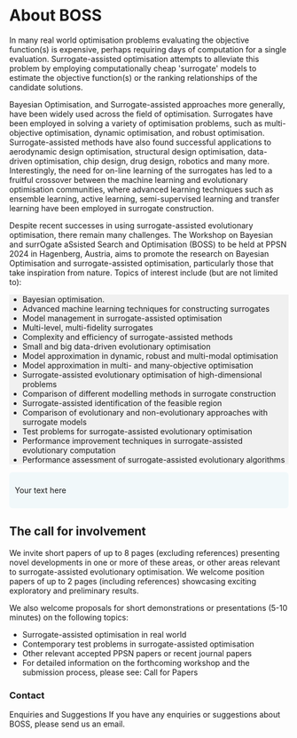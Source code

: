 # About BOSS
In many real world optimisation problems evaluating the objective function(s) is expensive, perhaps requiring days of computation for a single evaluation. Surrogate-assisted optimisation attempts to alleviate this problem by employing computationally cheap 'surrogate' models to estimate the objective function(s) or the ranking relationships of the candidate solutions.

Bayesian Optimisation, and Surrogate-assisted approaches more generally, have been widely used across the field of optimisation. Surrogates have been employed in solving a variety of optimisation problems, such as multi-objective optimisation, dynamic optimisation, and robust optimisation. Surrogate-assisted methods have also found successful applications to aerodynamic design optimisation, structural design optimisation, data-driven optimisation, chip design, drug design, robotics and many more. Interestingly, the need for on-line learning of the surrogates has led to a fruitful crossover between the machine learning and evolutionary optimisation communities, where advanced learning techniques such as ensemble learning, active learning, semi-supervised learning and transfer learning have been employed in surrogate construction.

Despite recent successes in using surrogate-assisted evolutionary optimisation, there remain many challenges. The Workshop on Bayesian and surrOgate aSsisted Search and Optimisation (BOSS) to be held at PPSN 2024 in Hagenberg, Austria, aims to promote the research on Bayesian Optimisation and surrogate-assisted optimisation, particularly those that take inspiration from nature. Topics of interest include (but are not limited to):

<ul style="background-color: #f0f0f0;">
    <li>Bayesian optimisation.</li>
    <li>Advanced machine learning techniques for constructing surrogates</li>
    <li>Model management in surrogate-assisted optimisation</li>
    <li>Multi-level, multi-fidelity surrogates</li>
    <li>Complexity and efficiency of surrogate-assisted methods</li>
    <li>Small and big data-driven evolutionary optimisation</li>
    <li>Model approximation in dynamic, robust and multi-modal optimisation</li>
    <li>Model approximation in multi- and many-objective optimisation</li>
    <li>Surrogate-assisted evolutionary optimisation of high-dimensional problems</li>
    <li>Comparison of different modelling methods in surrogate construction</li>
    <li>Surrogate-assisted identification of the feasible region</li>
    <li>Comparison of evolutionary and non-evolutionary approaches with surrogate models</li>
    <li>Test problems for surrogate-assisted evolutionary optimisation</li>
    <li>Performance improvement techniques in surrogate-assisted evolutionary computation</li>
    <li>Performance assessment of surrogate-assisted evolutionary algorithms</li>
</ul>
<div style="background-color: #f1f8fa; padding: 10px; border-radius: 6px;">
    <p>Your text here</p>
</div>


## The call for involvement

We invite short papers of up to 8 pages (excluding references) presenting novel developments in one or more of these areas, or other areas relevant to surrogate-assisted evolutionary optimisation. We welcome position papers of up to 2 pages (including references) showcasing exciting exploratory and preliminary results.

We also welcome proposals for short demonstrations or presentations (5-10 minutes) on the following topics:

* Surrogate-assisted optimisation in real world
* Contemporary test problems in surrogate-assisted optimisation
* Other relevant accepted PPSN papers or recent journal papers
* For detailed information on the forthcoming workshop and the submission process, please see: Call for Papers

### Contact

Enquiries and Suggestions
If you have any enquiries or suggestions about BOSS, please send us an email.
